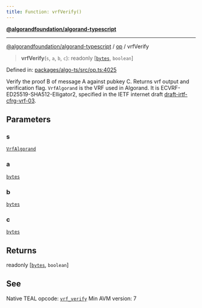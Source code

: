 ```yaml
---
title: Function: vrfVerify()
---
```


[**@algorandfoundation/algorand-typescript**](../../README)

***

[@algorandfoundation/algorand-typescript](../../README) / [op](../README) / vrfVerify



> **vrfVerify**(`s`, `a`, `b`, `c`): readonly \[[`bytes`](../../index/type-aliases/bytes), `boolean`\]

Defined in: [packages/algo-ts/src/op.ts:4025](https://github.com/algorandfoundation/puya-ts/blob/main/packages/algo-ts/src/op.ts#L4025)

Verify the proof B of message A against pubkey C. Returns vrf output and verification flag.
`VrfAlgorand` is the VRF used in Algorand. It is ECVRF-ED25519-SHA512-Elligator2, specified in the IETF internet draft [draft-irtf-cfrg-vrf-03](https://datatracker.ietf.org/doc/draft-irtf-cfrg-vrf/03/).

## Parameters

### s

[`VrfAlgorand`](../enumerations/VrfVerify#vrfalgorand)

### a

[`bytes`](../../index/type-aliases/bytes)

### b

[`bytes`](../../index/type-aliases/bytes)

### c

[`bytes`](../../index/type-aliases/bytes)

## Returns

readonly \[[`bytes`](../../index/type-aliases/bytes), `boolean`\]

## See

Native TEAL opcode: [`vrf_verify`](https://developer.algorand.org/docs/get-details/dapps/avm/teal/opcodes/v10/#vrf_verify)
Min AVM version: 7